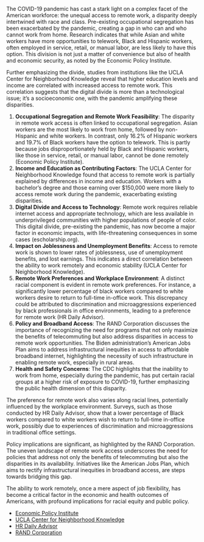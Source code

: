 The COVID-19 pandemic has cast a stark light on a complex facet of the American workforce: the unequal access to remote work, a disparity deeply intertwined with race and class. Pre-existing occupational segregation has been exacerbated by the pandemic, creating a gap in who can and who cannot work from home. Research indicates that while Asian and white workers have more opportunities to telework, Black and Hispanic workers, often employed in service, retail, or manual labor, are less likely to have this option. This division is not just a matter of convenience but also of health and economic security, as noted by the Economic Policy Institute.

Further emphasizing the divide, studies from institutions like the UCLA Center for Neighborhood Knowledge reveal that higher education levels and income are correlated with increased access to remote work. This correlation suggests that the digital divide is more than a technological issue; it’s a socioeconomic one, with the pandemic amplifying these disparities.

1. **Occupational Segregation and Remote Work Feasibility**: The disparity in remote work access is often linked to occupational segregation. Asian workers are the most likely to work from home, followed by non-Hispanic and white workers. In contrast, only 16.2% of Hispanic workers and 19.7% of Black workers have the option to telework. This is partly because jobs disproportionately held by Black and Hispanic workers, like those in service, retail, or manual labor, cannot be done remotely (Economic Policy Institute).
2. **Income and Education as Contributing Factors**: The UCLA Center for Neighborhood Knowledge found that access to remote work is partially explained by differences in income and education. Workers with a bachelor’s degree and those earning over $150,000 were more likely to access remote work during the pandemic, exacerbating existing disparities.
3. **Digital Divide and Access to Technology**: Remote work requires reliable internet access and appropriate technology, which are less available in underprivileged communities with higher populations of people of color. This digital divide, pre-existing the pandemic, has now become a major factor in economic impacts, with life-threatening consequences in some cases (escholarship.org).
4. **Impact on Joblessness and Unemployment Benefits**: Access to remote work is shown to lower rates of joblessness, use of unemployment benefits, and lost earnings. This indicates a direct correlation between the ability to work remotely and economic stability (UCLA Center for Neighborhood Knowledge).
5. **Remote Work Preferences and Workplace Environment**: A distinct racial component is evident in remote work preferences. For instance, a significantly lower percentage of black workers compared to white workers desire to return to full-time in-office work. This discrepancy could be attributed to discrimination and microaggressions experienced by black professionals in office environments, leading to a preference for remote work (HR Daily Advisor).
6. **Policy and Broadband Access**: The RAND Corporation discusses the importance of recognizing the need for programs that not only maximize the benefits of telecommuting but also address disparities in access to remote work opportunities. The Biden administration’s American Jobs Plan aims to address infrastructural inequities in access to affordable broadband internet, highlighting the necessity of such infrastructure in enabling remote work, especially in rural areas.
7. **Health and Safety Concerns**: The CDC highlights that the inability to work from home, especially during the pandemic, has put certain racial groups at a higher risk of exposure to COVID-19, further emphasizing the public health dimension of this disparity.

The preference for remote work also varies along racial lines, potentially influenced by the workplace environment. Surveys, such as those conducted by HR Daily Advisor, show that a lower percentage of Black workers compared to white workers wish to return to full-time in-office work, possibly due to experiences of discrimination and microaggressions in traditional office settings.

Policy implications are significant, as highlighted by the RAND Corporation. The uneven landscape of remote work access underscores the need for policies that address not only the benefits of telecommuting but also the disparities in its availability. Initiatives like the American Jobs Plan, which aims to rectify infrastructural inequities in broadband access, are steps towards bridging this gap.

The ability to work remotely, once a mere aspect of job flexibility, has become a critical factor in the economic and health outcomes of Americans, with profound implications for racial equity and public policy.

- [Economic Policy Institute](https://www.epi.org/)
- [UCLA Center for Neighborhood Knowledge](https://knowledge.luskin.ucla.edu/)
- [HR Daily Advisor](https://hrdailyadvisor.blr.com/)
- [RAND Corporation](https://www.rand.org/)